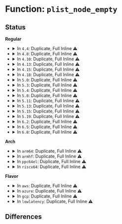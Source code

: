 # Function: <code>plist_node_empty</code>

## Status
<b>Regular</b>
<ul>
<li>
<details>
<summary>In <code>4.4</code>: Duplicate, Full Inline ⚠️</summary>

**Collision:** Static Duplication

**Inline:** Full

**Transformation:** False

**Instances:**

```
In kernel/futex.c (ffffffff810ff949)
Location: include/linux/plist.h:221
Inline: True
Inline callers:
  - kernel/futex.c:__unqueue_futex
```
```
In mm/swapfile.c (ffffffff811d3ea0)
Location: include/linux/plist.h:221
Inline: True
Inline callers:
  - mm/swapfile.c:swap_entry_free
  - mm/swapfile.c:get_swap_page
```
```
In lib/plist.c (ffffffff813ede18)
Location: include/linux/plist.h:221
Inline: True
Inline callers:
  - lib/plist.c:plist_add
  - lib/plist.c:plist_requeue
```
</details>
</li>
<li>
<details>
<summary>In <code>4.8</code>: Duplicate, Full Inline ⚠️</summary>

**Collision:** Static Duplication

**Inline:** Full

**Transformation:** False

**Instances:**

```
In kernel/futex.c (ffffffff811070ef)
Location: include/linux/plist.h:221
Inline: True
Inline callers:
  - kernel/futex.c:futex_wait_queue_me
  - kernel/futex.c:__unqueue_futex
```
```
In mm/swapfile.c (ffffffff811f1cb4)
Location: include/linux/plist.h:221
Inline: True
Inline callers:
  - mm/swapfile.c:swap_entry_free
  - mm/swapfile.c:swap_entry_free
  - mm/swapfile.c:get_swap_page
  - mm/swapfile.c:get_swap_page
```
```
In lib/plist.c (ffffffff814340bd)
Location: include/linux/plist.h:221
Inline: True
Inline callers:
  - lib/plist.c:plist_requeue
  - lib/plist.c:plist_add
```
</details>
</li>
<li>
<details>
<summary>In <code>4.10</code>: Duplicate, Full Inline ⚠️</summary>

**Collision:** Static Duplication

**Inline:** Full

**Transformation:** False

**Instances:**

```
In kernel/futex.c (ffffffff8110e8af)
Location: include/linux/plist.h:221
Inline: True
Inline callers:
  - kernel/futex.c:futex_wait_queue_me
  - kernel/futex.c:__unqueue_futex
```
```
In mm/swapfile.c (ffffffff812026a4)
Location: include/linux/plist.h:221
Inline: True
Inline callers:
  - mm/swapfile.c:swap_entry_free
  - mm/swapfile.c:swap_entry_free
  - mm/swapfile.c:get_swap_page
  - mm/swapfile.c:get_swap_page
```
```
In lib/plist.c (ffffffff8145034d)
Location: include/linux/plist.h:221
Inline: True
Inline callers:
  - lib/plist.c:plist_requeue
  - lib/plist.c:plist_add
```
</details>
</li>
<li>
<details>
<summary>In <code>4.13</code>: Duplicate, Full Inline ⚠️</summary>

**Collision:** Static Duplication

**Inline:** Full

**Transformation:** False

**Instances:**

```
In kernel/futex.c (ffffffff8110fda5)
Location: include/linux/plist.h:221
Inline: True
Inline callers:
  - kernel/futex.c:futex_wait_queue_me
  - kernel/futex.c:__unqueue_futex
```
```
In mm/swapfile.c (ffffffff8120efe0)
Location: include/linux/plist.h:221
Inline: True
Inline callers:
  - mm/swapfile.c:get_swap_pages
  - mm/swapfile.c:get_swap_pages
  - mm/swapfile.c:swap_range_free
  - mm/swapfile.c:swap_range_free
```
```
In lib/plist.c (ffffffff818f00a8)
Location: include/linux/plist.h:221
Inline: True
Inline callers:
  - lib/plist.c:plist_requeue
  - lib/plist.c:plist_add
```
</details>
</li>
<li>
<details>
<summary>In <code>4.15</code>: Duplicate, Full Inline ⚠️</summary>

**Collision:** Static Duplication

**Inline:** Full

**Transformation:** False

**Instances:**

```
In kernel/futex.c (ffffffff8111b095)
Location: include/linux/plist.h:221
Inline: True
Inline callers:
  - kernel/futex.c:futex_wait_queue_me
  - kernel/futex.c:__unqueue_futex
```
```
In mm/swapfile.c (ffffffff8122a718)
Location: include/linux/plist.h:221
Inline: True
Inline callers:
  - mm/swapfile.c:get_swap_pages
  - mm/swapfile.c:get_swap_pages
  - mm/swapfile.c:add_to_avail_list
```
```
In lib/plist.c (ffffffff819764fd)
Location: include/linux/plist.h:221
Inline: True
Inline callers:
  - lib/plist.c:plist_requeue
  - lib/plist.c:plist_add
```
</details>
</li>
<li>
<details>
<summary>In <code>4.18</code>: Duplicate, Full Inline ⚠️</summary>

**Collision:** Static Duplication

**Inline:** Full

**Transformation:** False

**Instances:**

```
In kernel/futex.c (ffffffff811281df)
Location: include/linux/plist.h:221
Inline: True
Inline callers:
  - kernel/futex.c:futex_wait_queue_me
  - kernel/futex.c:__unqueue_futex
```
```
In mm/swapfile.c (ffffffff8124b9c9)
Location: include/linux/plist.h:221
Inline: True
Inline callers:
  - mm/swapfile.c:get_swap_pages
  - mm/swapfile.c:get_swap_pages
  - mm/swapfile.c:add_to_avail_list
```
```
In lib/plist.c (ffffffff819d2cc8)
Location: include/linux/plist.h:221
Inline: True
Inline callers:
  - lib/plist.c:plist_requeue
  - lib/plist.c:plist_add
```
</details>
</li>
<li>
<details>
<summary>In <code>5.0</code>: Duplicate, Full Inline ⚠️</summary>

**Collision:** Static Duplication

**Inline:** Full

**Transformation:** False

**Instances:**

```
In kernel/futex.c (ffffffff81133abf)
Location: include/linux/plist.h:221
Inline: True
Inline callers:
  - kernel/futex.c:futex_wait_queue_me
  - kernel/futex.c:__unqueue_futex
```
```
In mm/swapfile.c (ffffffff8126005e)
Location: include/linux/plist.h:221
Inline: True
Inline callers:
  - mm/swapfile.c:get_swap_pages
  - mm/swapfile.c:get_swap_pages
  - mm/swapfile.c:add_to_avail_list
```
```
In lib/plist.c (ffffffff81a0c348)
Location: include/linux/plist.h:221
Inline: True
Inline callers:
  - lib/plist.c:plist_requeue
  - lib/plist.c:plist_add
```
</details>
</li>
<li>
<details>
<summary>In <code>5.3</code>: Duplicate, Full Inline ⚠️</summary>

**Collision:** Static Duplication

**Inline:** Full

**Transformation:** False

**Instances:**

```
In kernel/futex.c (ffffffff8113ea1f)
Location: include/linux/plist.h:219
Inline: True
Inline callers:
  - kernel/futex.c:futex_wait_queue_me
  - kernel/futex.c:__unqueue_futex
```
```
In mm/swapfile.c (ffffffff8127acdd)
Location: include/linux/plist.h:219
Inline: True
Inline callers:
  - mm/swapfile.c:get_swap_pages
  - mm/swapfile.c:get_swap_pages
  - mm/swapfile.c:add_to_avail_list
```
```
In lib/plist.c (ffffffff81a7bcb1)
Location: include/linux/plist.h:219
Inline: True
Inline callers:
  - lib/plist.c:plist_requeue
  - lib/plist.c:plist_add
```
</details>
</li>
<li>
<details>
<summary>In <code>5.4</code>: Duplicate, Full Inline ⚠️</summary>

**Collision:** Static Duplication

**Inline:** Full

**Transformation:** False

**Instances:**

```
In kernel/futex.c (ffffffff8114a994)
Location: include/linux/plist.h:219
Inline: True
Inline callers:
  - kernel/futex.c:futex_wait_queue_me
  - kernel/futex.c:__unqueue_futex
```
```
In mm/swapfile.c (ffffffff8128a7bd)
Location: include/linux/plist.h:219
Inline: True
Inline callers:
  - mm/swapfile.c:get_swap_pages
  - mm/swapfile.c:get_swap_pages
  - mm/swapfile.c:add_to_avail_list
```
```
In lib/plist.c (ffffffff81ab3011)
Location: include/linux/plist.h:219
Inline: True
Inline callers:
  - lib/plist.c:plist_requeue
  - lib/plist.c:plist_add
```
</details>
</li>
<li>
<details>
<summary>In <code>5.8</code>: Duplicate, Full Inline ⚠️</summary>

**Collision:** Static Duplication

**Inline:** Full

**Transformation:** False

**Instances:**

```
In kernel/futex.c (ffffffff8115b5b4)
Location: include/linux/plist.h:219
Inline: True
Inline callers:
  - kernel/futex.c:futex_wait_queue_me
  - kernel/futex.c:__unqueue_futex
```
```
In mm/swapfile.c (ffffffff812bd59d)
Location: include/linux/plist.h:219
Inline: True
Inline callers:
  - mm/swapfile.c:get_swap_pages
  - mm/swapfile.c:get_swap_pages
  - mm/swapfile.c:add_to_avail_list
```
```
In lib/plist.c (ffffffff815ed888)
Location: include/linux/plist.h:219
Inline: True
Inline callers:
  - lib/plist.c:plist_requeue
  - lib/plist.c:plist_add
```
</details>
</li>
<li>
<details>
<summary>In <code>5.11</code>: Duplicate, Full Inline ⚠️</summary>

**Collision:** Static Duplication

**Inline:** Full

**Transformation:** False

**Instances:**

```
In kernel/futex.c (ffffffff811576e4)
Location: include/linux/plist.h:219
Inline: True
Inline callers:
  - kernel/futex.c:futex_wait_queue_me
  - kernel/futex.c:__unqueue_futex
```
```
In mm/swapfile.c (ffffffff812c90ba)
Location: include/linux/plist.h:219
Inline: True
Inline callers:
  - mm/swapfile.c:get_swap_pages
  - mm/swapfile.c:get_swap_pages
  - mm/swapfile.c:add_to_avail_list
```
```
In lib/plist.c (ffffffff81611fb8)
Location: include/linux/plist.h:219
Inline: True
Inline callers:
  - lib/plist.c:plist_requeue
  - lib/plist.c:plist_add
```
</details>
</li>
<li>
<details>
<summary>In <code>5.13</code>: Duplicate, Full Inline ⚠️</summary>

**Collision:** Static Duplication

**Inline:** Full

**Transformation:** False

**Instances:**

```
In kernel/futex.c (ffffffff81158b33)
Location: include/linux/plist.h:219
Inline: True
Inline callers:
  - kernel/futex.c:futex_wait_queue_me
  - kernel/futex.c:__unqueue_futex
```
```
In mm/swapfile.c (ffffffff812cfb3c)
Location: include/linux/plist.h:219
Inline: True
Inline callers:
  - mm/swapfile.c:get_swap_pages
  - mm/swapfile.c:get_swap_pages
  - mm/swapfile.c:add_to_avail_list
```
```
In lib/plist.c (ffffffff815f56a8)
Location: include/linux/plist.h:219
Inline: True
Inline callers:
  - lib/plist.c:plist_requeue
  - lib/plist.c:plist_add
```
</details>
</li>
<li>
<details>
<summary>In <code>5.15</code>: Duplicate, Full Inline ⚠️</summary>

**Collision:** Static Duplication

**Inline:** Full

**Transformation:** False

**Instances:**

```
In kernel/futex.c (ffffffff8117da10)
Location: include/linux/plist.h:219
Inline: True
Inline callers:
  - kernel/futex.c:futex_wait_queue_me
  - kernel/futex.c:__unqueue_futex
```
```
In mm/swapfile.c (ffffffff8131510c)
Location: include/linux/plist.h:219
Inline: True
Inline callers:
  - mm/swapfile.c:get_swap_pages
  - mm/swapfile.c:get_swap_pages
  - mm/swapfile.c:add_to_avail_list
```
```
In lib/plist.c (ffffffff81662b08)
Location: include/linux/plist.h:219
Inline: True
Inline callers:
  - lib/plist.c:plist_requeue
  - lib/plist.c:plist_add
```
</details>
</li>
<li>
<details>
<summary>In <code>5.19</code>: Duplicate, Full Inline ⚠️</summary>

**Collision:** Static Duplication

**Inline:** Full

**Transformation:** False

**Instances:**

```
In kernel/futex/core.c (ffffffff811b3223)
Location: include/linux/plist.h:222
Inline: True
Inline callers:
  - kernel/futex/core.c:__futex_unqueue
```
```
In kernel/futex/waitwake.c (ffffffff811b7210)
Location: include/linux/plist.h:222
Inline: True
Inline callers:
  - kernel/futex/waitwake.c:futex_wait_queue
```
```
In mm/swapfile.c (ffffffff813806db)
Location: include/linux/plist.h:222
Inline: True
Inline callers:
  - mm/swapfile.c:get_swap_pages
  - mm/swapfile.c:get_swap_pages
  - mm/swapfile.c:add_to_avail_list
```
```
In lib/plist.c (ffffffff8177c9f7)
Location: include/linux/plist.h:222
Inline: True
Inline callers:
  - lib/plist.c:plist_requeue
  - lib/plist.c:plist_add
```
</details>
</li>
<li>
<details>
<summary>In <code>6.2</code>: Duplicate, Full Inline ⚠️</summary>

**Collision:** Static Duplication

**Inline:** Full

**Transformation:** False

**Instances:**

```
In kernel/futex/core.c (ffffffff811f4143)
Location: include/linux/plist.h:222
Inline: True
Inline callers:
  - kernel/futex/core.c:__futex_unqueue
```
```
In kernel/futex/waitwake.c (ffffffff811f83b0)
Location: include/linux/plist.h:222
Inline: True
Inline callers:
  - kernel/futex/waitwake.c:futex_wait_queue
```
```
In mm/swapfile.c (ffffffff813fefcb)
Location: include/linux/plist.h:222
Inline: True
Inline callers:
  - mm/swapfile.c:get_swap_pages
  - mm/swapfile.c:get_swap_pages
  - mm/swapfile.c:add_to_avail_list
```
```
In lib/plist.c (ffffffff82039451)
Location: include/linux/plist.h:222
Inline: True
Inline callers:
  - lib/plist.c:plist_requeue
  - lib/plist.c:plist_add
```
</details>
</li>
<li>
<details>
<summary>In <code>6.5</code>: Duplicate, Full Inline ⚠️</summary>

**Collision:** Static Duplication

**Inline:** Full

**Transformation:** False

**Instances:**

```
In kernel/futex/core.c (ffffffff812088d3)
Location: include/linux/plist.h:222
Inline: True
Inline callers:
  - kernel/futex/core.c:__futex_unqueue
```
```
In kernel/futex/waitwake.c (ffffffff8120cb70)
Location: include/linux/plist.h:222
Inline: True
Inline callers:
  - kernel/futex/waitwake.c:futex_wait_queue
```
```
In mm/swapfile.c (ffffffff81431f03)
Location: include/linux/plist.h:222
Inline: True
Inline callers:
  - mm/swapfile.c:get_swap_pages
  - mm/swapfile.c:get_swap_pages
  - mm/swapfile.c:add_to_avail_list
```
```
In lib/plist.c (ffffffff820b7771)
Location: include/linux/plist.h:222
Inline: True
Inline callers:
  - lib/plist.c:plist_requeue
  - lib/plist.c:plist_add
```
</details>
</li>
<li>
<details>
<summary>In <code>6.8</code>: Duplicate, Full Inline ⚠️</summary>

**Collision:** Static Duplication

**Inline:** Full

**Transformation:** False

**Instances:**

```
In kernel/futex/core.c (ffffffff8121f945)
Location: include/linux/plist.h:212
Inline: True
Inline callers:
  - kernel/futex/core.c:futex_unqueue_pi
  - kernel/futex/core.c:__futex_unqueue
```
```
In kernel/futex/waitwake.c (ffffffff81223f40)
Location: include/linux/plist.h:212
Inline: True
Inline callers:
  - kernel/futex/waitwake.c:futex_wait_queue
```
```
In mm/swapfile.c (ffffffff8146b2f3)
Location: include/linux/plist.h:212
Inline: True
Inline callers:
  - mm/swapfile.c:get_swap_pages
  - mm/swapfile.c:get_swap_pages
```
```
In lib/plist.c (ffffffff82192081)
Location: include/linux/plist.h:212
Inline: True
Inline callers:
  - lib/plist.c:plist_requeue
  - lib/plist.c:plist_add
```
</details>
</li>
</ul>
<b>Arch</b>
<ul>
<li>
<details>
<summary>In <code>arm64</code>: Duplicate, Full Inline ⚠️</summary>

**Collision:** Static Duplication

**Inline:** Full

**Transformation:** False

**Instances:**

```
In kernel/futex.c (ffff8000101b66b8)
Location: include/linux/plist.h:219
Inline: True
Inline callers:
  - kernel/futex.c:futex_wait_queue_me
  - kernel/futex.c:__unqueue_futex
```
```
In mm/swapfile.c (ffff8000103259b4)
Location: include/linux/plist.h:219
Inline: True
Inline callers:
  - mm/swapfile.c:get_swap_pages
  - mm/swapfile.c:get_swap_pages
  - mm/swapfile.c:add_to_avail_list
```
```
In lib/plist.c (ffff800010d8d2b8)
Location: include/linux/plist.h:219
Inline: True
Inline callers:
  - lib/plist.c:plist_requeue
  - lib/plist.c:plist_add
```
</details>
</li>
<li>
<details>
<summary>In <code>armhf</code>: Duplicate, Full Inline ⚠️</summary>

**Collision:** Static Duplication

**Inline:** Full

**Transformation:** False

**Instances:**

```
In kernel/futex.c (c04011c0)
Location: include/linux/plist.h:219
Inline: True
Inline callers:
  - kernel/futex.c:futex_wait_queue_me
  - kernel/futex.c:__unqueue_futex
```
```
In mm/swapfile.c (c053d198)
Location: include/linux/plist.h:219
Inline: True
Inline callers:
  - mm/swapfile.c:get_swap_pages
  - mm/swapfile.c:get_swap_pages
  - mm/swapfile.c:add_to_avail_list
```
```
In lib/plist.c (c0e877b8)
Location: include/linux/plist.h:219
Inline: True
Inline callers:
  - lib/plist.c:plist_requeue
  - lib/plist.c:plist_add
```
</details>
</li>
<li>
<details>
<summary>In <code>ppc64el</code>: Duplicate, Full Inline ⚠️</summary>

**Collision:** Static Duplication

**Inline:** Full

**Transformation:** False

**Instances:**

```
In kernel/futex.c (c00000000021c058)
Location: include/linux/plist.h:219
Inline: True
Inline callers:
  - kernel/futex.c:futex_wait_queue_me
  - kernel/futex.c:__unqueue_futex
```
```
In mm/swapfile.c (c0000000003fbc4c)
Location: include/linux/plist.h:219
Inline: True
Inline callers:
  - mm/swapfile.c:get_swap_pages
  - mm/swapfile.c:get_swap_pages
  - mm/swapfile.c:add_to_avail_list
```
```
In lib/plist.c (c000000000ecf544)
Location: include/linux/plist.h:219
Inline: True
Inline callers:
  - lib/plist.c:plist_requeue
  - lib/plist.c:plist_add
```
</details>
</li>
<li>
<details>
<summary>In <code>riscv64</code>: Duplicate, Full Inline ⚠️</summary>

**Collision:** Static Duplication

**Inline:** Full

**Transformation:** False

**Instances:**

```
In kernel/futex.c (ffffffe00013cb92)
Location: include/linux/plist.h:219
Inline: True
Inline callers:
  - kernel/futex.c:futex_wait_queue_me
  - kernel/futex.c:__unqueue_futex
```
```
In mm/swapfile.c (ffffffe000225e10)
Location: include/linux/plist.h:219
Inline: True
Inline callers:
  - mm/swapfile.c:get_swap_pages
  - mm/swapfile.c:get_swap_pages
  - mm/swapfile.c:add_to_avail_list
```
```
In lib/plist.c (ffffffe0008b5f42)
Location: include/linux/plist.h:219
Inline: True
Inline callers:
  - lib/plist.c:plist_requeue
  - lib/plist.c:plist_add
```
</details>
</li>
</ul>
<b>Flavor</b>
<ul>
<li>
<details>
<summary>In <code>aws</code>: Duplicate, Full Inline ⚠️</summary>

**Collision:** Static Duplication

**Inline:** Full

**Transformation:** False

**Instances:**

```
In kernel/futex.c (ffffffff81142fb4)
Location: include/linux/plist.h:219
Inline: True
Inline callers:
  - kernel/futex.c:futex_wait_queue_me
  - kernel/futex.c:__unqueue_futex
```
```
In mm/swapfile.c (ffffffff81282d9d)
Location: include/linux/plist.h:219
Inline: True
Inline callers:
  - mm/swapfile.c:get_swap_pages
  - mm/swapfile.c:get_swap_pages
  - mm/swapfile.c:add_to_avail_list
```
```
In lib/plist.c (ffffffff81a51e61)
Location: include/linux/plist.h:219
Inline: True
Inline callers:
  - lib/plist.c:plist_requeue
  - lib/plist.c:plist_add
```
</details>
</li>
<li>
<details>
<summary>In <code>azure</code>: Duplicate, Full Inline ⚠️</summary>

**Collision:** Static Duplication

**Inline:** Full

**Transformation:** False

**Instances:**

```
In kernel/futex.c (ffffffff81136314)
Location: include/linux/plist.h:219
Inline: True
Inline callers:
  - kernel/futex.c:futex_wait_queue_me
  - kernel/futex.c:__unqueue_futex
```
```
In mm/swapfile.c (ffffffff812748bd)
Location: include/linux/plist.h:219
Inline: True
Inline callers:
  - mm/swapfile.c:get_swap_pages
  - mm/swapfile.c:get_swap_pages
  - mm/swapfile.c:add_to_avail_list
```
```
In lib/plist.c (ffffffff81a0ef61)
Location: include/linux/plist.h:219
Inline: True
Inline callers:
  - lib/plist.c:plist_requeue
  - lib/plist.c:plist_add
```
</details>
</li>
<li>
<details>
<summary>In <code>gcp</code>: Duplicate, Full Inline ⚠️</summary>

**Collision:** Static Duplication

**Inline:** Full

**Transformation:** False

**Instances:**

```
In kernel/futex.c (ffffffff81140e64)
Location: include/linux/plist.h:219
Inline: True
Inline callers:
  - kernel/futex.c:futex_wait_queue_me
  - kernel/futex.c:__unqueue_futex
```
```
In mm/swapfile.c (ffffffff81280bad)
Location: include/linux/plist.h:219
Inline: True
Inline callers:
  - mm/swapfile.c:get_swap_pages
  - mm/swapfile.c:get_swap_pages
  - mm/swapfile.c:add_to_avail_list
```
```
In lib/plist.c (ffffffff81abe251)
Location: include/linux/plist.h:219
Inline: True
Inline callers:
  - lib/plist.c:plist_requeue
  - lib/plist.c:plist_add
```
</details>
</li>
<li>
<details>
<summary>In <code>lowlatency</code>: Duplicate, Full Inline ⚠️</summary>

**Collision:** Static Duplication

**Inline:** Full

**Transformation:** False

**Instances:**

```
In kernel/futex.c (ffffffff8114d3f2)
Location: include/linux/plist.h:219
Inline: True
Inline callers:
  - kernel/futex.c:futex_wait_queue_me
  - kernel/futex.c:__unqueue_futex
```
```
In mm/swapfile.c (ffffffff81290919)
Location: include/linux/plist.h:219
Inline: True
Inline callers:
  - mm/swapfile.c:get_swap_pages
  - mm/swapfile.c:get_swap_pages
  - mm/swapfile.c:add_to_avail_list
```
```
In lib/plist.c (ffffffff81aca6f1)
Location: include/linux/plist.h:219
Inline: True
Inline callers:
  - lib/plist.c:plist_requeue
  - lib/plist.c:plist_add
```
</details>
</li>
</ul>

## Differences

